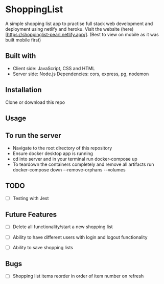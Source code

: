# ShoppingList

A simple shopping list app to practise full stack web development and deployment using netlify and heroku. 
Visit the website (here) [https://shoppinglist-pearl.netlify.app/]. (Best to view on mobile as it was built mobile first)

## Built with

+ Client side: JavaScript, CSS and HTML
+ Server side: Node.js
  Dependencies: cors, express, pg, nodemon
  
  
## Installation 
Clone or download this repo

## Usage 
## To run the server 
+ Navigate to the root directory of this repository
+ Ensure docker desktop app is running
+ cd into server and in your terminal run docker-compose up 
+ To teardown the containers completely and remove all artifacts run docker-compose down --remove-orphans --volumes 

  
## TODO 
- [ ] Testing with Jest
  
  
## Future Features
- [ ] Delete all functionality/start a new shopping list 
- [ ] Ability to have different users with login and logout functionality
- [ ] Ability to save shopping lists 


## Bugs 
- [ ] Shopping list items reorder in order of item number on refresh 
  
